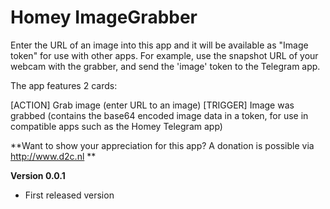 # Homey ImageGrabber 

Enter the URL of an image into this app and it will be available as "Image token" for use with other apps. For example, use the snapshot URL of your webcam with the grabber, and send the 'image' token to the Telegram app.

The app features 2 cards:

[ACTION] Grab image (enter URL to an image)
[TRIGGER] Image was grabbed (contains the base64 encoded image data in a token, for use in compatible apps such as the Homey Telegram app)

**Want to show your appreciation for this app? A donation is possible via http://www.d2c.nl **


**Version 0.0.1**
- First released version